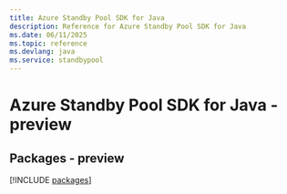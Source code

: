 ```yaml
---
title: Azure Standby Pool SDK for Java
description: Reference for Azure Standby Pool SDK for Java
ms.date: 06/11/2025
ms.topic: reference
ms.devlang: java
ms.service: standbypool
---
```

# Azure Standby Pool SDK for Java - preview
## Packages - preview
[!INCLUDE [packages](standby-pool-index.md)]